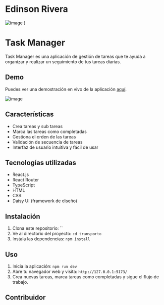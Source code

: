 # Edinson Rivera

![image](https://github.com/EdinsonR7/EdinsonR7/assets/99853318/f4299c7f-258d-4509-bed1-6f3a9b62c07a)
)


# Task Manager

Task Manager es una aplicación de gestión de tareas que te ayuda a organizar y realizar un seguimiento de tus tareas diarias.

## Demo

Puedes ver una demostración en vivo de la aplicación [aquí]().


![image]()

## Características

- Crea tareas y sub tareas
- Marca las tareas como completadas
- Gestiona el orden de las tareas
- Validación de secuencia de tareas
- Interfaz de usuario intuitiva y fácil de usar

## Tecnologías utilizadas

- React.js
- React Router
- TypeScript
- HTML
- CSS
- Daisy UI (framework de diseño)

## Instalación

1. Clona este repositorio: ``
2. Ve al directorio del proyecto: `cd transporto`
3. Instala las dependencias: `npm install`

## Uso

1. Inicia la aplicación: `npm run dev`
2. Abre tu navegador web y visita: `http://127.0.0.1:5173/`
3. Crea nuevas tareas, marca tareas como completadas y sigue el flujo de trabajo.


## Contribuidor



